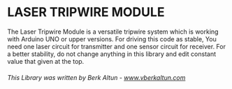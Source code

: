 #  LASER TRIPWIRE MODULE

The Laser Tripwire Module is a versatile tripwire system which is working with Arduino UNO or upper versions.
For driving this code as stable, You need one laser circuit for transmitter and one sensor circuit for receiver.
For a better stability, do not change anything in this library and edit constant value that given at the top.

###### This Library was written by Berk Altun - www.vberkaltun.com
